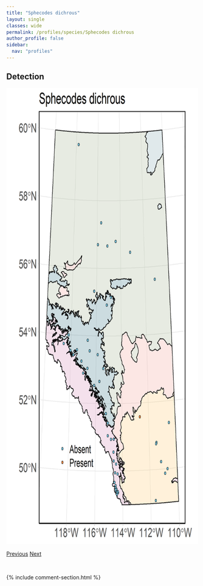```yaml
---
title: "Sphecodes dichrous"
layout: single
classes: wide
permalink: /profiles/species/Sphecodes dichrous
author_profile: false
sidebar:
  nav: "profiles"
---
```


<h2>Detection</h2>

<a href="/assets/figures/species/Sphecodes dichrous/range-map.png">
<img src="/assets/figures/species/Sphecodes dichrous/range-map.png" height = "1200" width = "800">
</a>

<a href="/profiles/species/Solitary bee" class="pagination--pager" title="PreviousName">Previous</a> <a href="/profiles/species/Trichiotinus assimilis" class="pagination--pager" title="NextName">Next</a>

<p>&nbsp;</p>

{% include comment-section.html %}
